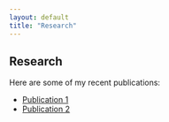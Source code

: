```yaml
---
layout: default
title: "Research"
---
```

## Research
Here are some of my recent publications:
- [Publication 1](link)
- [Publication 2](link)
